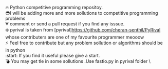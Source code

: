 :fire: Python competitive programming repositoy.\
:sunglasses:I will be adding more and more sollutions to competitive programming problems \
:heartpulse:  comment or send a pull request if you find any isssue.\
:snowflake:  pyrival is taken from [pyrival]<https://github.com/cheran-senthil/PyRival> whose contributers are one of my favourite programmer meooow\
:zap: Feel free to contribute but any problem sollution or algorithms should be in python \
:start: If you find it useful please give a start. \
:bomb: You may get tle in some sollutions .Use fastio.py  in pyrival folder \
